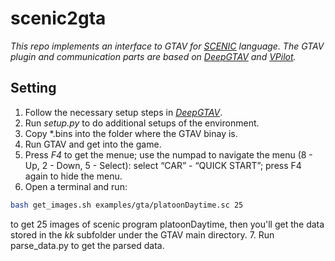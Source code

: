 # scenic2gta

*This repo implements an interface to GTAV for [SCENIC](https://github.com/BerkeleyLearnVerify/Scenic) language. The GTAV plugin and communication parts are based on *[DeepGTAV](https://github.com/aitorzip/DeepGTAV)* and *[VPilot](https://github.com/aitorzip/VPilot)*.*

## Setting

1. Follow the necessary setup steps in *[DeepGTAV](https://github.com/aitorzip/DeepGTAV)*.
2. Run *setup.py* to do additional setups of the environment. 
3. Copy *.bins into the folder where the GTAV binay is.
4. Run GTAV and get into the game. 
5. Press *F4* to get the menue; use the numpad to navigate the menu (8 - Up, 2 - Down, 5 - Select): select “CAR” - “QUICK START”; press F4 again to hide the menu. 
6. Open a terminal and run:
```bash
bash get_images.sh examples/gta/platoonDaytime.sc 25
```
to get 25 images of scenic program platoonDaytime, then you'll get the data stored in the *kk* subfolder under the GTAV main directory. 
7. Run parse_data.py to get the parsed data. 
